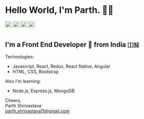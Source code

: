 # Hello World, I'm Parth. 👋🏻

<a href="https://www.linkedin.com/in/parth-shrivastava-3267b2146/" target="_blank">
  <img align="left" alt="Parth Shrivastava - LinkedIn" width="22px" src="https://cdn.jsdelivr.net/npm/simple-icons@v3/icons/linkedin.svg"/>
</a>
<a href="https://twitter.com/paaarth_97" target="_blank">
  <img align="left" alt="Parth Shrivastava - Twitter" width="22px" src="https://cdn.jsdelivr.net/npm/simple-icons@v3/icons/twitter.svg"/>
</a>
<a href="https://www.facebook.com/parthshrivastava11" target="_blank">
  <img align="left" alt="Parth Shrivastava - Facebook" width="22px" src="https://cdn.jsdelivr.net/npm/simple-icons@v3/icons/facebook.svg"/>
</a>
<a href="https://drive.google.com/file/d/1rGeP_EmQSPYBs0Hj0MjjYKQEoNDP1mHC/view?usp=sharing" target="_blank">
  <img align="left" alt="Parth Shrivastava - Facebook" width="22px" src="https://image.flaticon.com/icons/svg/538/538845.svg"/>
</a>
<br />
<br />

## I'm a Front End Developer 🚀 from India 🇮🇳

Technologies:


- Javascript, React, Redux, React Native, Angular 
- HTML, CSS, Bootstrap 

Also I'm learning:
- Node.js, Express.js, MongoDB

Cheers,  
Parth Shrivastava  
parth.shrivastava11@gmail.com
